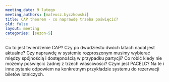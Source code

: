```yaml
---
meeting_date: 9 lutego
meeting_authors: [mateusz.byczkowski]
title: CAP theorem - co naprawdę trzeba poświęcić?
old: false
layout: meeting
categories: [sezon-5]
---
```


Co to jest twierdzenie CAP? Czy po dwudziestu dwóch latach nadal jest aktualne? 
Czy naprawdę w systemie rozproszonym musimy wybierać między spójnością i dostępnością w przypadku partycji? 
Co robić kiedy nie możemy poświęcić żadnej z trzech właściwości? Czym jest PACELC? 
Na te i inne pytanie odpowiem na konkretnym przykładzie systemu do rezerwacji biletów lotniczych.
